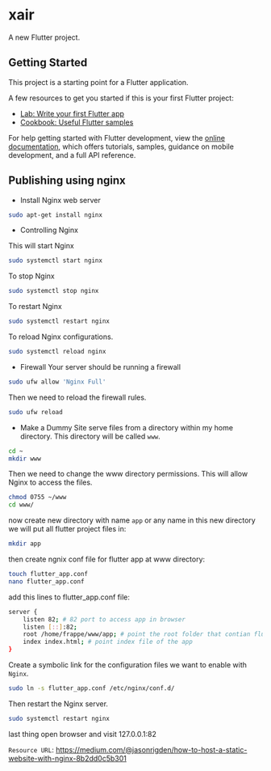 # xair

A new Flutter project.

## Getting Started

This project is a starting point for a Flutter application.

A few resources to get you started if this is your first Flutter project:

- [Lab: Write your first Flutter app](https://docs.flutter.dev/get-started/codelab)
- [Cookbook: Useful Flutter samples](https://docs.flutter.dev/cookbook)

For help getting started with Flutter development, view the
[online documentation](https://docs.flutter.dev/), which offers tutorials,
samples, guidance on mobile development, and a full API reference.

## Publishing using nginx
- Install Nginx web server
```bash
sudo apt-get install nginx
```
- Controlling Nginx

This will start Nginx
```bash
sudo systemctl start nginx
```

To stop Nginx
```bash
sudo systemctl stop nginx
```

To restart Nginx
```bash
sudo systemctl restart nginx
```

To reload Nginx configurations.
```bash
sudo systemctl reload nginx
```
- Firewall
Your server should be running a firewall
```bash
sudo ufw allow 'Nginx Full'
```

Then we need to reload the firewall rules.
```bash
sudo ufw reload
```

- Make a Dummy Site
serve files from a directory within my home directory. This directory will be called `www`.
```bash
cd ~
mkdir www
```
Then we need to change the www directory permissions. This will allow Nginx to access the files.
```bash
chmod 0755 ~/www
cd www/
```
now create new directory with name `app` or any name in this new directory we will put all flutter project files in:
```bash
mkdir app
```
then create ngnix conf file for flutter app at www directory: 
```bash
touch flutter_app.conf
nano flutter_app.conf
```
add this lines to flutter_app.conf file:
```bash
server {
    listen 82; # 82 port to access app in browser
    listen [::]:82;
    root /home/frappe/www/app; # point the root folder that contian flutter app 
    index index.html; # point index file of the app
}
```
Create a symbolic link for the configuration files we want to enable with `Nginx`.
```bash
sudo ln -s flutter_app.conf /etc/nginx/conf.d/
```

Then restart the Nginx server.
```bash
sudo systemctl restart nginx
```

last thing open browser and visit 127.0.0.1:82

`Resource URL`:
https://medium.com/@jasonrigden/how-to-host-a-static-website-with-nginx-8b2dd0c5b301
